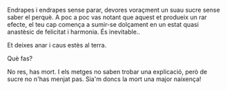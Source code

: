 Endrapes i endrapes sense parar, devores voraçment un suau sucre sense saber
el perquè. A poc a poc vas notant que aquest et produeix un rar efecte,
el teu cap comença a sumir-se dolçament en un estat quasi anastèsic de
felicitat i harmonia. És inevitable..

Et deixes anar i caus estès al terra.

Què fas?

No res, has mort. 
I els metges no saben trobar una explicació, però de sucre no n'has menjat pas. 
Sia'm doncs la mort una major naixença!